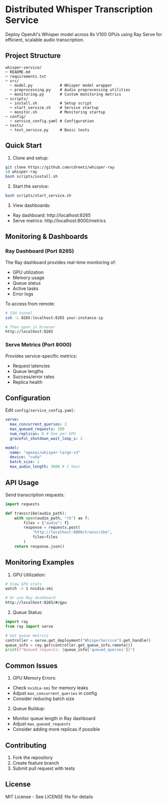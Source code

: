 # Distributed Whisper Transcription Service

Deploy OpenAI's Whisper model across 8x V100 GPUs using Ray Serve for efficient, scalable audio transcription.

## Project Structure

```
whisper-service/
─ README.md
─ requirements.txt
─ src/
  ─ model.py            # Whisper model wrapper
  ─ preprocessing.py    # Audio preprocessing utilities
  ─ monitoring.py       # Custom monitoring metrics
─ scripts/
  ─ install.sh          # Setup script
  ─ start_service.sh    # Service startup
  ─ monitor.sh          # Monitoring startup
─ config/
  ─ service_config.yaml # Configuration
─ tests/
  ─ test_service.py     # Basic tests

```

## Quick Start

1. Clone and setup:

```bash
git clone https://github.com/cdreetz/whisper-ray
cd whisper-ray
bash scripts/install.sh
```

2. Start the service:

```bash
bash scripts/start_service.sh
```

3. View dashboards:

- Ray dashboard: http://localhost:8265
- Serve metrics: http://localhost:8000/metrics

## Monitoring & Dashboards

### Ray Dashboard (Port 8265)

The Ray dashboard provides real-time monitoring of:

- GPU utilization
- Memory usage
- Queue status
- Active tasks
- Error logs

To access from remote:

```bash
# SSH tunnel
ssh -L 8265:localhost:8265 your-instance-ip

# Then open in browser
http://localhost:8265
```

### Serve Metrics (Port 8000)

Provides service-specific metrics:

- Request latencies
- Queue lengths
- Success/error rates
- Replica health

## Configuration

Edit `config/service_config.yaml`:

```yaml
serve:
  max_concurrent_queries: 2
  max_queued_requests: 100
  num_replicas: 8 # One per GPU
  graceful_shutdown_wait_loop_s: 2

model:
  name: "openai/whisper-large-v3"
  device: "cuda"
  batch_size: 1
  max_audio_length: 3600 # 1 hour
```

## API Usage

Send transcription requests:

```python
import requests

def transcribe(audio_path):
    with open(audio_path, "rb") as f:
        files = {"audio": f}
        response = requests.post(
            "http://localhost:8000/transcribe",
            files=files
        )
    return response.json()
```

## Monitoring Examples

1. GPU Utilization:

```bash
# View GPU stats
watch -n 1 nvidia-smi

# Or use Ray dashboard
http://localhost:8265/#/gpu
```

2. Queue Status:

```python
import ray
from ray import serve

# Get queue metrics
controller = serve.get_deployment("WhisperService").get_handle()
queue_info = ray.get(controller.get_queue_info.remote())
print(f"Queued requests: {queue_info['queued_queries']}")
```

## Common Issues

1. GPU Memory Errors:

- Check `nvidia-smi` for memory leaks
- Adjust `max_concurrent_queries` in config
- Consider reducing batch size

2. Queue Buildup:

- Monitor queue length in Ray dashboard
- Adjust `max_queued_requests`
- Consider adding more replicas if possible

## Contributing

1. Fork the repository
2. Create feature branch
3. Submit pull request with tests

## License

MIT License - See LICENSE file for details

